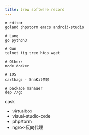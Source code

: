 ```yaml
---
title: brew software record
---
```



```
# Editor
goland phpstorm emacs android-studio 

# Lang
go python3

# Gun
telnet tig tree htop wget

# Others
node docker

# IOS 
carthage - SnaKit依赖

# package manager
dep //go
```
cask

- virtualbox
- visual-studio-code
- phpstorm
- ngrok-反向代理


